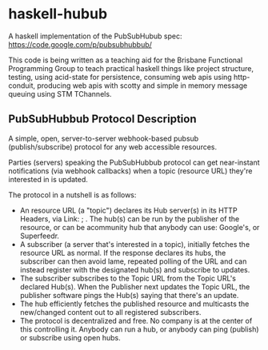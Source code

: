 haskell-hubub
=============

A haskell implementation of the PubSubHubub spec:
https://code.google.com/p/pubsubhubbub/

This code is being written as a teaching aid for the Brisbane Functional
Programming Group to teach practical haskell things like project structure,
testing, using acid-state for persistence, consuming web apis using
http-conduit, producing web apis with scotty and simple in memory message
queuing using STM TChannels.

PubSubHubbub Protocol Description
---------------------------------

A simple, open, server-to-server webhook-based pubsub (publish/subscribe)
protocol for any web accessible resources. 

Parties (servers) speaking the PubSubHubbub protocol can get near-instant
notifications (via webhook callbacks) when a topic (resource URL) they're
interested in is updated. 

The protocol in a nutshell is as follows:

* An resource URL (a "topic") declares its Hub server(s) in its HTTP Headers, via
Link: <hub url>;  . The hub(s) can be run by the publisher of the resource, or
can be acommunity hub that anybody can use: Google's, or Superfeedr. 
* A subscriber (a server that's interested in a topic), initially fetches the
resource URL as normal. If the response declares its hubs, the subscriber can
then avoid lame, repeated polling of the URL and can instead register with the
designated hub(s) and subscribe to updates. 
* The subscriber subscribes to the Topic URL from the Topic URL's declared Hub(s).
When the Publisher next updates the Topic URL, the publisher software pings the
Hub(s) saying that there's an update. 
* The hub efficiently fetches the published resource and multicasts the
new/changed content out to all registered subscribers. 
* The protocol is decentralized and free. No company is at the center of this
controlling it. Anybody can run a hub, or anybody can ping (publish) or
subscribe using open hubs. 
